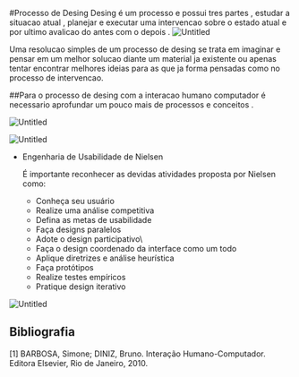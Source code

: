 #Processo de Desing
Desing é um processo e possui tres partes , estudar a situacao atual , planejar e executar uma intervencao sobre o estado atual e por ultimo avalicao do antes com o depois .
![Untitled](https://s3-us-west-2.amazonaws.com/secure.notion-static.com/03d8e947-62de-497c-b6bc-6b383a0ed1b8/Untitled.png)

Uma resolucao simples de um processo de desing se trata em imaginar e pensar em um melhor solucao diante um material ja existente ou apenas tentar encontrar melhores ideias para as que ja forma pensadas como no processo de intervencao.

##Para o processo de desing com a interacao humano computador é necessario aprofundar um pouco mais de processos e conceitos .

![Untitled](https://s3-us-west-2.amazonaws.com/secure.notion-static.com/9b1eaa3e-3241-43ba-9c87-d35e582b2ec3/Untitled.png)

![Untitled](https://s3-us-west-2.amazonaws.com/secure.notion-static.com/dda1dc7d-3968-44c6-868a-da2fde9338b7/Untitled.png)

- Engenharia de Usabilidade de Nielsen
    
    É importante reconhecer as devidas atividades proposta por Nielsen como:
    
    - Conheça	seu	usuário
    - Realize	uma	análise	competitiva
    - Defina as	metas	de	usabilidade
    - Faça	designs	paralelos
    - Adote	o	design	participativo\
    - Faça	o	design	coordenado	da	interface	como	um	todo
    - Aplique	diretrizes	e	análise	heurística
    - Faça	protótipos
    - Realize	testes	empíricos
    - Pratique	design	iterativo
    
![Untitled](https://s3-us-west-2.amazonaws.com/secure.notion-static.com/ec394875-c57d-4fa8-bc87-1622deb6030e/Untitled.png)

## Bibliografia

[1] BARBOSA, Simone; DINIZ, Bruno. Interação Humano-Computador. Editora Elsevier, Rio de Janeiro, 2010.
